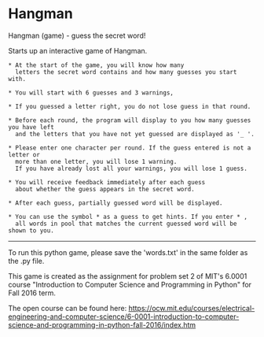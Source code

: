 # Hangman
Hangman (game) - guess the secret word!

Starts up an interactive game of Hangman.
    
    * At the start of the game, you will know how many 
      letters the secret word contains and how many guesses you start with.
      
    * You will start with 6 guesses and 3 warnings,
    
    * If you guessed a letter right, you do not lose guess in that round.
    
    * Before each round, the program will display to you how many guesses you have left 
      and the letters that you have not yet guessed are displayed as '_ '.
    
    * Please enter one character per round. If the guess entered is not a letter or 
      more than one letter, you will lose 1 warning.
      If you have already lost all your warnings, you will lose 1 guess.
      
    * You will receive feedback immediately after each guess 
      about whether the guess appears in the secret word.

    * After each guess, partially guessed word will be displayed.
      
    * You can use the symbol * as a guess to get hints. If you enter * ,
      all words in pool that matches the current guessed word will be shown to you. 
      

----------------------------------------------------------------------------------------------

To run this python game, please save the 'words.txt' in the same folder as the .py file.

This game is created as the assignment for problem set 2 of MIT's 6.0001 course
"Introduction to Computer Science and Programming in Python" for Fall 2016 term.

The open course can be found here: 
https://ocw.mit.edu/courses/electrical-engineering-and-computer-science/6-0001-introduction-to-computer-science-and-programming-in-python-fall-2016/index.htm
